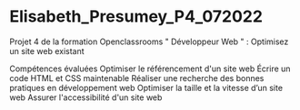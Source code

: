 # Elisabeth_Presumey_P4_072022

Projet 4  de la formation Openclassrooms " Développeur Web " : Optimisez un site web existant

Compétences évaluées
Optimiser le référencement d'un site web
Écrire un code HTML et CSS maintenable
Réaliser une recherche des bonnes pratiques en développement web
Optimiser la taille et la vitesse d’un site web
Assurer l'accessibilité d'un site web
